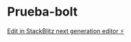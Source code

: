 # Prueba-bolt

[Edit in StackBlitz next generation editor ⚡️](https://stackblitz.com/~/github.com/Just-Yagai/Prueba-bolt)